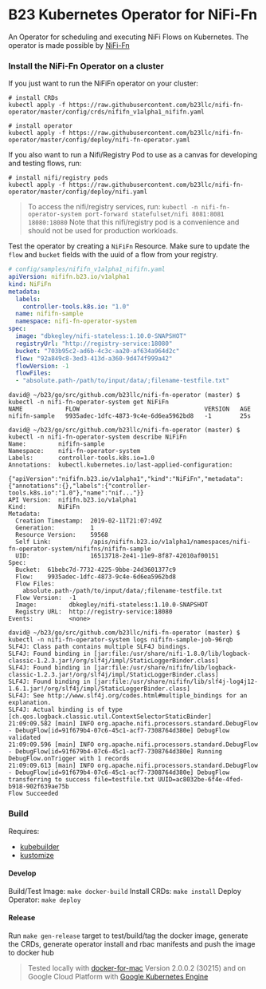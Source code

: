 # B23 Kubernetes Operator for NiFi-Fn #
An Operator for scheduling and executing NiFi Flows on Kubernetes. The operator is made possible by [NiFi-Fn](https://github.com/apache/nifi/pull/3241)

### Install the NiFi-Fn Operator on a cluster ###

If you just want to run the NiFiFn operator on your cluster:

```shell
# install CRDs
kubectl apply -f https://raw.githubusercontent.com/b23llc/nifi-fn-operator/master/config/crds/nififn_v1alpha1_nififn.yaml

# install operator
kubectl apply -f https://raw.githubusercontent.com/b23llc/nifi-fn-operator/master/config/deploy/nifi-fn-operator.yaml
```

If you also want to run a Nifi/Registry Pod to use as a canvas for developing and testing flows, run:

```shell
# install nifi/registry pods
kubectl apply -f https://raw.githubusercontent.com/b23llc/nifi-fn-operator/master/config/deploy/nifi.yaml
```

> To access the nifi/registry services, run: `kubectl -n nifi-fn-operator-system port-forward statefulset/nifi 8081:8081 18080:18080`
Note that this nifi/registry pod is a convenience and should not be used for production workloads.

Test the operator by creating a `NiFiFn` Resource. Make sure to update the `flow` and `bucket` fields
with the uuid of a flow from your registry.

```yaml
# config/samples/nififn_v1alpha1_nififn.yaml
apiVersion: nififn.b23.io/v1alpha1
kind: NiFiFn
metadata:
  labels:
    controller-tools.k8s.io: "1.0"
  name: nififn-sample
  namespace: nifi-fn-operator-system
spec:
  image: "dbkegley/nifi-stateless:1.10.0-SNAPSHOT"
  registryUrl: "http://registry-service:18080"
  bucket: "703b95c2-ad6b-4c3c-aa20-af634a964d2c"
  flow: "92a849c8-3ed3-413d-a360-9d474f999a42"
  flowVersion: -1
  flowFiles:
  - "absolute.path-/path/to/input/data/;filename-testfile.txt"
```

```shell
david@ ~/b23/go/src/github.com/b23llc/nifi-fn-operator (master) $ kubectl -n nifi-fn-operator-system get NiFiFn
NAME            FLOW                                   VERSION   AGE
nififn-sample   9935adec-1dfc-4873-9c4e-6d6ea5962bd8   -1        25s

david@ ~/b23/go/src/github.com/b23llc/nifi-fn-operator (master) $ kubectl -n nifi-fn-operator-system describe NiFiFn
Name:         nififn-sample
Namespace:    nifi-fn-operator-system
Labels:       controller-tools.k8s.io=1.0
Annotations:  kubectl.kubernetes.io/last-applied-configuration:
                {"apiVersion":"nififn.b23.io/v1alpha1","kind":"NiFiFn","metadata":{"annotations":{},"labels":{"controller-tools.k8s.io":"1.0"},"name":"nif..."}}
API Version:  nififn.b23.io/v1alpha1
Kind:         NiFiFn
Metadata:
  Creation Timestamp:  2019-02-11T21:07:49Z
  Generation:          1
  Resource Version:    59568
  Self Link:           /apis/nififn.b23.io/v1alpha1/namespaces/nifi-fn-operator-system/nififns/nififn-sample
  UID:                 16513718-2e41-11e9-8f87-42010af00151
Spec:
  Bucket:  61bebc7d-7732-4225-9bbe-24d3601377c9
  Flow:    9935adec-1dfc-4873-9c4e-6d6ea5962bd8
  Flow Files:
    absolute.path-/path/to/input/data/;filename-testfile.txt
  Flow Version:  -1
  Image:         dbkegley/nifi-stateless:1.10.0-SNAPSHOT
  Registry URL:  http://registry-service:18080
Events:          <none>

david@ ~/b23/go/src/github.com/b23llc/nifi-fn-operator (master) $ kubectl -n nifi-fn-operator-system logs nififn-sample-job-96rqb
SLF4J: Class path contains multiple SLF4J bindings.
SLF4J: Found binding in [jar:file:/usr/share/nifi-1.8.0/lib/logback-classic-1.2.3.jar!/org/slf4j/impl/StaticLoggerBinder.class]
SLF4J: Found binding in [jar:file:/usr/share/nififn/lib/logback-classic-1.2.3.jar!/org/slf4j/impl/StaticLoggerBinder.class]
SLF4J: Found binding in [jar:file:/usr/share/nififn/lib/slf4j-log4j12-1.6.1.jar!/org/slf4j/impl/StaticLoggerBinder.class]
SLF4J: See http://www.slf4j.org/codes.html#multiple_bindings for an explanation.
SLF4J: Actual binding is of type [ch.qos.logback.classic.util.ContextSelectorStaticBinder]
21:09:09.582 [main] INFO org.apache.nifi.processors.standard.DebugFlow - DebugFlow[id=91f679b4-07c6-45c1-acf7-7308764d380e] DebugFlow validated
21:09:09.596 [main] INFO org.apache.nifi.processors.standard.DebugFlow - DebugFlow[id=91f679b4-07c6-45c1-acf7-7308764d380e] Running DebugFlow.onTrigger with 1 records
21:09:09.613 [main] INFO org.apache.nifi.processors.standard.DebugFlow - DebugFlow[id=91f679b4-07c6-45c1-acf7-7308764d380e] DebugFlow transferring to success file=testfile.txt UUID=ac8032be-6f4e-4fed-b918-902f639ae75b
Flow Succeeded
```

### Build ###

Requires:
- [kubebuilder](https://book.kubebuilder.io/getting_started/what_is_kubebuilder.html)
- [kustomize](https://github.com/kubernetes-sigs/kustomize)

#### Develop ####

Build/Test Image: `make docker-build`
Install CRDs: `make install`
Deploy Operator: `make deploy`

#### Release ####

Run `make gen-release` target to test/build/tag the docker image, generate the CRDs, generate operator install and rbac manifests and push the image to docker hub

> Tested locally with [docker-for-mac](https://docs.docker.com/v17.12/docker-for-mac/install/) Version 2.0.0.2 (30215)
and on Google Cloud Platform with [Google Kubernetes Engine](https://cloud.google.com/kubernetes-engine/)
